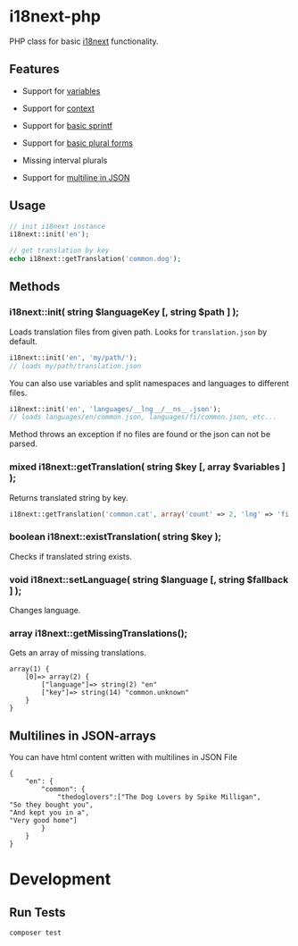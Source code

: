 i18next-php
===================
PHP class for basic [i18next](https://github.com/jamuhl/i18next) functionality.

## Features

- Support for [variables](http://i18next.com/pages/doc_features.html#interpolation)
- Support for [context](http://i18next.com/pages/doc_features.html#context)
- Support for [basic sprintf](http://i18next.com/pages/doc_features.html#sprintf)
- Support for [basic plural forms](http://i18next.com/pages/doc_features.html#plurals)
- Missing interval plurals

- Support for [multiline in JSON](http://i18next.com/pages/doc_features.html)

## Usage

```php
// init i18next instance
i18next::init('en');

// get translation by key
echo i18next::getTranslation('common.dog');
```

## Methods

### i18next::init( string $languageKey [, string $path ] );
Loads translation files from given path. Looks for `translation.json` by default.
```php
i18next::init('en', 'my/path/');
// loads my/path/translation.json
```
You can also use variables and split namespaces and languages to different files.
```php
i18next::init('en', 'languages/__lng__/__ns__.json');
// loads languages/en/common.json, languages/fi/common.json, etc...
```

Method throws an exception if no files are found or the json can not be parsed.

### mixed i18next::getTranslation( string $key [, array $variables ] );
Returns translated string by key.
```php
i18next::getTranslation('common.cat', array('count' => 2, 'lng' => 'fi'));
```

### boolean i18next::existTranslation( string $key );
Checks if translated string exists.

### void i18next::setLanguage( string $language [, string $fallback ] );
Changes language.

### array i18next::getMissingTranslations();
Gets an array of missing translations.
```
array(1) {
    [0]=> array(2) {
        ["language"]=> string(2) "en"
        ["key"]=> string(14) "common.unknown"
    }
}
```

## Multilines in JSON-arrays
You can have html content written with multilines in JSON File
```
{
	"en": {
		"common": {
			"thedoglovers":["The Dog Lovers by Spike Milligan",
"So they bought you",
"And kept you in a",
"Very good home"]
        }
	}
}
```

# Development

## Run Tests

`composer test`